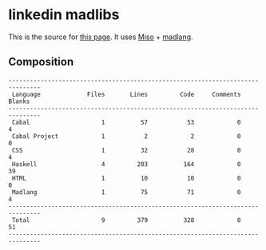 # linkedin madlibs

This is the source for [this page](http://vmchale.com/linkedin/index.html).
It uses [Miso](https://haskell-miso.org/) + [madlang](https://github.com/vmchale/madlang).

## Composition

```
-------------------------------------------------------------------------------
 Language             Files       Lines         Code     Comments       Blanks
-------------------------------------------------------------------------------
 Cabal                    1          57           53            0            4
 Cabal Project            1           2            2            0            0
 CSS                      1          32           28            0            4
 Haskell                  4         203          164            0           39
 HTML                     1          10           10            0            0
 Madlang                  1          75           71            0            4
-------------------------------------------------------------------------------
 Total                    9         379          328            0           51
-------------------------------------------------------------------------------
```
